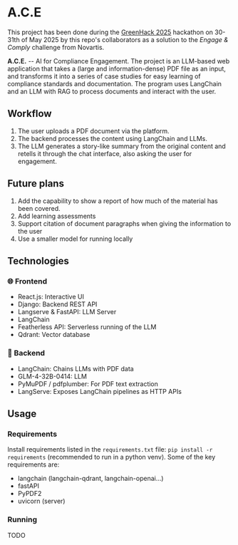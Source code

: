# A.C.E

This project has been done during the [GreenHack 2025](https://greenhack.eu/) hackathon on 30-31th of May 2025 by this repo's collaborators as a solution to the *Engage & Comply* challenge from Novartis.

**A.C.E.** -- AI for Compliance Engagement. The project is an LLM-based web application that takes a (large and information-dense) PDF file as an input, and transforms it into a series of case studies for easy learning of compliance standards and documentation. The program uses LangChain and an LLM with RAG to process documents and interact with the user.

## Workflow

1. The user uploads a PDF document via the platform.
2. The backend processes the content using LangChain and LLMs.
3. The LLM generates a story-like summary from the original content and retells it through the chat interface, also asking the user for engagement.

## Future plans

1. Add the capability to show a report of how much of the material has been covered.
2. Add learning assessments
3. Support citation of document paragraphs when giving the information to the user
4. Use a smaller model for running locally

## Technologies

### 🌐 Frontend
- React.js: Interactive UI
- Django: Backend REST API
- Langserve & FastAPI: LLM Server
- LangChain
- Featherless API: Serverless running of the LLM
- Qdrant: Vector database

### 🧠 Backend
- LangChain: Chains LLMs with PDF data
- GLM-4-32B-0414: LLM
- PyMuPDF / pdfplumber: For PDF text extraction
- LangServe: Exposes LangChain pipelines as HTTP APIs


## Usage

### Requirements

Install requirements listed in the `requirements.txt` file: `pip install -r requirements` (recommended to run in a python venv). Some of the key requirements are:
- langchain (langchain-qdrant, langchain-openai...)
- fastAPI
- PyPDF2
- uvicorn (server)

### Running

TODO

